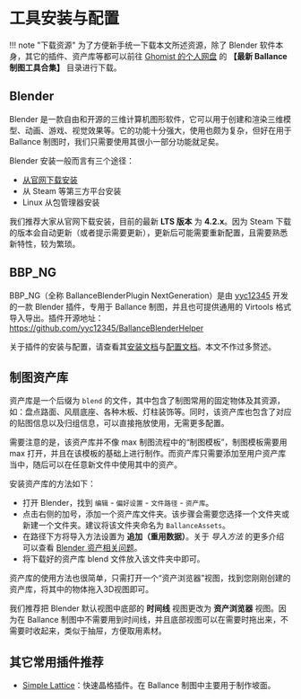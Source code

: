 # 工具安装与配置

!!! note "下载资源"
    为了方便新手统一下载本文所述资源，除了 Blender 软件本身，其它的插件、资产库等都可以前往 [Ghomist 的个人网盘](http://ghostmisser.ysepan.com/) 的 **【最新 Ballance 制图工具合集】** 目录进行下载。

## Blender

Blender 是一款自由和开源的三维计算机图形软件，它可以用于创建和渲染三维模型、动画、游戏、视觉效果等。它的功能十分强大，使用也颇为复杂，但好在用于 Ballance 制图时，我们只需要使用其很小一部分功能就足矣。

Blender 安装一般而言有三个途径：

- [从官网下载安装](https://www.blender.org/download/)
- 从 Steam 等第三方平台安装
- Linux 从包管理器安装

我们推荐大家从官网下载安装，目前的最新 **LTS 版本** 为 **4.2.x**。因为 Steam 下载的版本会自动更新（或者提示需要更新），更新后可能需要重新配置，且需要熟悉新特性，较为繁琐。

## BBP_NG

BBP_NG（全称 BallanceBlenderPlugin NextGeneration）是由 [yyc12345](https://github.com/yyc12345) 开发的一款 Blender 插件，专用于 Ballance 制图，并且也可提供通用的 Virtools 格式导入导出。插件开源地址：<https://github.com/yyc12345/BallanceBlenderHelper>

关于插件的安装与配置，请查看其[安装文档](https://yyc12345.github.io/BallanceBlenderHelper/zh-cn/install-plugin/)与[配置文档](https://yyc12345.github.io/BallanceBlenderHelper/zh-cn/configure-plugin/)。本文不作过多赘述。

## 制图资产库

资产库是一个后缀为 `blend` 的文件，其中包含了制图常用的固定物体及其资源，如：盘点路面、风扇底座、各种木板、灯柱装饰等。同时，该资产库也包含了对应的贴图信息以及归组信息，可以直接拖放使用，无需更多配置。

<!-- TODO: 添加资产库下载地址 -->

需要注意的是，该资产库并不像 max 制图流程中的“制图模板”，制图模板需要用 max 打开，并且在该模板的基础上进行制作。而资产库只需要添加至用户资产库当中，随后可以在任意新文件中使用其中的资产。

安装资产库的方法如下：

- 打开 Blender，找到 `编辑` - `偏好设置` - `文件路径` - `资产库`。
- 点击右侧的加号，添加一个资产库文件夹。该步骤会需要您选择一个文件夹或新建一个文件夹。建议将该文件夹命名为 `BallanceAssets`。
- 在路径下方将导入方法设置为 **追加（重用数据）**。关于 _导入方法_ 的更多介绍可以查看 [Blender 资产相关问题](../trouble-shooting/blender-assets.md)。
- 将下载好的资产库 blend 文件放入该文件夹中即可。

资产库的使用方法也很简单，只需打开一个“资产浏览器”视图，找到您刚刚创建的资产库，将其中的物体拖入3D视图即可。

我们推荐把 Blender 默认视图中底部的 **时间线** 视图更改为 **资产浏览器** 视图。因为在 Ballance 制图中不需要用到时间线，并且底部视图可以在需要时拖出来，不需要时收起来，类似于抽屉，方便取用素材。

## 其它常用插件推荐

- [Simple Lattice](https://github.com/BenjaminSauder/SimpleLattice)：快速晶格插件。在 Ballance 制图中主要用于制作坡面。
